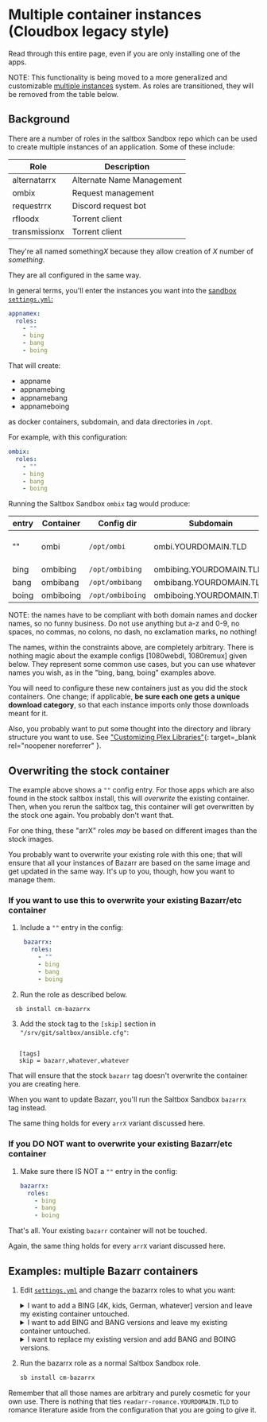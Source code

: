# Multiple container instances (Cloudbox legacy style)

Read through this entire page, even if you are only installing one of the apps.

NOTE:
This functionality is being moved to a more generalized and customizable [multiple instances](../../reference/multiple-instances.md) system.  As roles are transitioned, they will be removed from the table below.

## Background

There are a number of roles in the saltbox Sandbox repo which can be used to create multiple instances of an application.  Some of these include:

| Role          | Description                         |
| ------------- | ----------------------------------- |
| alternatarrx  | Alternate Name Management           |
| ombix         | Request management                  |
| requestrrx    | Discord request bot                 |
| rfloodx       | Torrent client                      |
| transmissionx | Torrent client                      |

They're all named something*X* because they allow creation of *X* number of *something*.

They are all configured in the same way.

In general terms, you'll enter the instances you want into the [sandbox `settings.yml`:](../settings.md)

```yaml
appnamex:
  roles:
    - ""
    - bing
    - bang
    - boing
```

That will create:<br/>

- appname
- appnamebing
- appnamebang
- appnameboing

as docker containers, subdomain, and data directories in `/opt`.

For example, with this configuration:

```yaml
ombix:
  roles:
    - ""
    - bing
    - bang
    - boing
```

Running the Saltbox Sandbox `ombix` tag would produce:

| entry         | Container  | Config dir       | Subdomain                  | Note                         |
| ------------- | ---------- | ---------------- | -------------------------- | ---------------------------- |
| ""            | ombi       | `/opt/ombi`      | ombi.YOURDOMAIN.TLD        | Replaces the stock container |
| bing          | ombibing   | `/opt/ombibing`  | ombibing.YOURDOMAIN.TLD    |                              |
| bang          | ombibang   | `/opt/ombibang`  | ombibang.YOURDOMAIN.TLD    |                              |
| boing         | ombiboing  | `/opt/ombiboing` | ombiboing.YOURDOMAIN.TLD   |                              |

NOTE: the names have to be compliant with both domain names and docker names, so no funny business. Do not use anything but a-z and 0-9, no spaces, no commas, no colons, no dash, no exclamation marks, no nothing!

The names, within the constraints above, are completely arbitrary.  There is nothing magic about the example configs [1080webdl, 1080remux] given below.  They represent some common use cases, but you can use whatever names you wish, as in the "bing, bang, boing" examples above.

You will need to configure these new containers just as you did the stock containers.  One change; if applicable, **be sure each one gets a unique download category**, so that each instance imports only those downloads meant for it.

Also, you probably want to put some thought into the directory and library structure you want to use.  See ["Customizing Plex Libraries"](https://github.com/Cloudbox/Cloudbox/wiki/Customizing-Plex-Libraries){: target=_blank rel="noopener noreferrer" }.

## Overwriting the stock container

The example above shows a `""` config entry.  For those apps which are also found in the stock saltbox install, this will *overwrite* the existing container.  Then, when you rerun the saltbox tag, this container will get overwritten by the stock one again.  You probably don't want that.

For one thing, these "arrX" roles *may* be based on different images than the stock images.

You probably want to overwrite your existing role with this one; that will ensure that all your instances of Bazarr are based on the same image and get updated in the same way.  It's up to you, though, how you want to manage them.

### If you want to use this to overwrite your existing Bazarr/etc container

1. Include a `""` entry in the config:

   ```yaml
    bazarrx:
      roles:
        - ""
        - bing
        - bang
        - boing
   ```

2. Run the role as described below.

```bash
  sb install cm-bazarrx
```

3. Add the stock tag to the `[skip]` section in `"/srv/git/saltbox/ansible.cfg"`:

```text

   [tags]
   skip = bazarr,whatever,whatever

```

That will ensure that the stock `bazarr` tag doesn't overwrite the container you are creating here.

When you want to update Bazarr, you'll run the Saltbox Sandbox `bazarrx` tag instead.

The same thing holds for every `arrX` variant discussed here.

### If you **DO NOT** want to overwrite your existing Bazarr/etc container

1. Make sure there IS NOT a `""` entry in the config:

   ```yaml
   bazarrx:
     roles:
       - bing
       - bang
       - boing

   ```

That's all.  Your existing `bazarr` container will not be touched.

Again, the same thing holds for every `arrX` variant discussed here.

## Examples: multiple Bazarr containers

1. Edit [`settings.yml`](../settings.md) and change the bazarrx roles to what you want:

   <details>
     <summary>I want to add a BING [4K, kids, German, whatever] version and leave my existing container untouched.</summary>
     <br />

   ```yaml
   bazarrx:
     roles:
       - BING
   ```

   </details>

   <details>
     <summary>I want to add BING and BANG versions and leave my existing container untouched.</summary>
     <br />

   ```yaml
   bazarrx:
     roles:
       - BING
       - BANG
   ```

   </details>

   <details>
     <summary>I want to replace my existing version and add BANG and BOING versions.</summary>
     <br />

   ```yaml
   bazarrx:
     roles:
       - ""
       - BANG
       - BOING
   ```

   **Refer to the notes above about overwriting the default container.**

   </details>

1. Run the bazarrx role as a normal Saltbox Sandbox role.

   ```bash
   sb install cm-bazarrx
   ```

Remember that all those names are arbitrary and purely cosmetic for your own use.  There is nothing that ties `readarr-romance.YOURDOMAIN.TLD` to romance literature aside from the configuration that you are going to give it.
